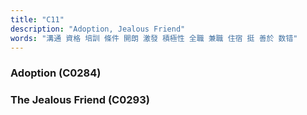 ```yaml
---
title: "C11"
description: "Adoption, Jealous Friend"
words: "溝通 資格 培訓 條件 開朗 激發 積極性 全職 兼職 住宿 挺 善於 数错"
---
```


### Adoption (C0284)

### The Jealous Friend (C0293)
